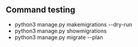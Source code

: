 ## Command testing
- python3 manage.py makemigrations --dry-run
- python3 manage.py showmigrations
- python3 manage.py migrate --plan
